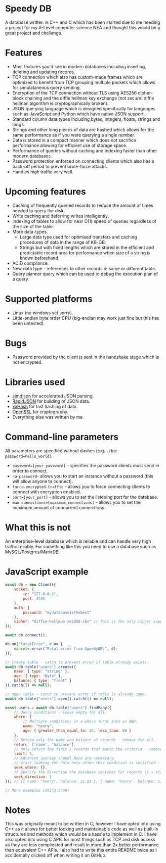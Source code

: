 # Speedy DB
A database written in C++ and C which has been started due to me needing a project for my A-Level computer science NEA and thought this would be a great project and challenge.

# Features
- Most features you'd see in modern databases including inserting, deleting and updating records.
- TCP connection which also has custom-made frames which are optimized to benefit from TCP grouping multiple packets which allows for simulataneous query sending.
- Encryption of the TCP connection without TLS using AES256 cipher-block chaining and the diffie hellman key exchange (not secure! diffie hellman algorithm is cryptographically broken).
- JSON querying language which is designed specifically for languages such as JavaScript and Python which have native JSON support.
- Standard column data types including bytes, integers, floats, strings and longs.
- Strings and other long pieces of data are hashed which allows for the same performance as if you were querying a single number.
- Data is stored in a compact manner which does not sacrifice performance allowing for efficient use of storage space.
- Performance of queries without caching and indexing faster than other modern databases.
- Password protection enforced on connecting clients which also has a back-off period to prevent brute-force attacks.
- Handles high traffic very well.

# Upcoming features
- Caching of frequently queried records to reduce the amount of times needed to query the disk.
- Write caching and deferring writes intelligently.
- Indexing of tables to allow for near O(1) speed of queries regardless of the size of the table.
- More data-types.
  - Large data type used for optimised transfers and caching procedures of data in the range of KB-GB.
  - Strings but with fixed lengths which are stored in the efficient and predictable record area for performance when size of a string is known beforehand. 
- ACID compliance.
- New data type - references to other records in same or different table.
- Query planner query which can be used to debug the execution plan of a query.

# Supported platforms
- Linux (no windows yet sorry).
- Little-endian byte order CPU (big-endian may work just fine but this has been untested).

# Bugs
- Password provided by the client is sent in the handshake stage which is not encrypted.

# Libraries used
- [simdjson](https://github.com/simdjson/simdjson) for accelerated JSON parsing.
- [RapidJSON](https://github.com/Tencent/rapidjson) for building of JSON data.
- [xxHash](https://github.com/Cyan4973/xxHash) for fast hashing of data.
- [OpenSSL](https://github.com/openssl/openssl) for cryptography.
- Everything else was written by me.

# Command-line parameters
All parameters are specified without dashes (e.g. `./bin password=hello_world`).
- `password=[your_password]` - specifies the password clients must send in order to connect.
- `no-password`- allows you to start an instance without a password (this will allow anyone to connect).
- `force-encrypted-traffic` - allows you to force connecting clients to connect with encryption enabled.
- `port=[your_port]` - allows you to set the listening port for the database.
- `max-connections=[maximum_connections]` - allows you to set the maximum amount of concurrent connections.

# What this is not
An enterprise-level database which is reliable and can handle very high traffic reliably.
For something like this you need to use a database such as MySQL/Postgres/MariaDB.

# JavaScript example
```js
const db = new Client({
	socket: {
		ip: "127.0.0.1",
		port: 4546
	},
	auth: {
		password: "mydatabaseisthebest"
	},
	cipher: "diffie-hellman-aes256-cbc" // This is the only cipher supported at the moment.
});

await db.connect();

db.on("fatalError", d => {
	console.error("Fatal error from SpeedyDB:", d);
});

// Create table - catch to prevent error if table already exists.
await db.table("users").create({
    name: { type: "string" },
	age: { type: "byte" },
    balance: { type: "float" }
}).catch(() => null);

// Open table - catch to prevent error if table is already open.
await db.table("users").open().catch(() => null);

const users = await db.table("users").findMany({
    // Query conditions - leave empty for all.
    where: {
        // Multiple conditions in a where turns into an AND.
        name: "henry",
        age: { greater_than_equal_to: 30, less_than: 80 }
    },
    // Return only the name and balance of records - remove for all.
    return: ['name', 'balance'],
    // Only return the first 5 records that match the criteria - remove for no limit.
    limit: 5,
    // Advanced queries ahead! None are necessary.
    // Start looking for data only after this condition is satisfied - useful for finding data before/after a certain date.
    seek_where: {},
    // Specify the direction the database searches for records (1 = start-end, -1 = end-start) - useful for ordering data a certain way.
    seek_direction: 1
}); // [{ name: "henry", balance: 21.83 }, { name: "henry", balance: 238.0 }, ...]

// More examples coming soon!
```

# Notes
This was originally meant to be written in C; however I have opted into using C++ as it allows for better looking and maintainable code as well as built-in structures and methods which would be a hassle to implement in C.
I have also opted into using C APIs for most things such as TCP and disk access as they are less complicated and result in more than 2x better performance than equivalent C++ APIs.
I also had to write this entire README twice as I accidentally clicked off when writing it on GitHub.
 
